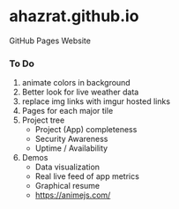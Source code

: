 # ahazrat.github.io
GitHub Pages Website

### To Do
1. animate colors in background
1. Better look for live weather data
1. replace img links with imgur hosted links
1. Pages for each major tile
1. Project tree
    - Project (App) completeness
    - Security Awareness
    - Uptime / Availability
1. Demos
    - Data visualization
    - Real live feed of app metrics
    - Graphical resume
    - https://animejs.com/